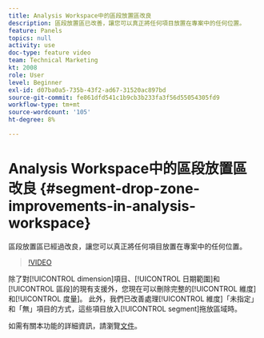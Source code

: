 ```yaml
---
title: Analysis Workspace中的區段放置區改良
description: 區段放置區已改善，讓您可以真正將任何項目放置在專案中的任何位置。
feature: Panels
topics: null
activity: use
doc-type: feature video
team: Technical Marketing
kt: 2008
role: User
level: Beginner
exl-id: d07ba0a5-735b-43f2-ad67-31520ac897bd
source-git-commit: fe861dfd541c1b9cb3b233fa3f56d55054305fd9
workflow-type: tm+mt
source-wordcount: '105'
ht-degree: 8%

---
```


#  Analysis Workspace中的區段放置區改良 {#segment-drop-zone-improvements-in-analysis-workspace}

 區段放置區已經過改良，讓您可以真正將任何項目放置在專案中的任何位置。

>[!VIDEO](https://video.tv.adobe.com/v/24036/?quality=12)

除了對[!UICONTROL dimension]項目、[!UICONTROL 日期範圍]和[!UICONTROL 區段]的現有支援外，您現在可以刪除完整的[!UICONTROL 維度]和[!UICONTROL 度量]。 此外，我們已改善處理[!UICONTROL 維度]「未指定」和「無」項目的方式，這些項目放入[!UICONTROL segment]拖放區域時。

如需有關本功能的詳細資訊，請瀏覽[文件](https://experienceleague.adobe.com/docs/analytics/analyze/analysis-workspace/components/t-freeform-project-segment.html?lang=en)。
